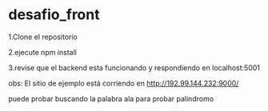# desafio_front
1.Clone el repositorio

2.ejecute npm install

3.revise que el backend esta funcionando y respondiendo en localhost:5001

obs:
El sitio de ejemplo está corriendo en 
http://192.99.144.232:9000/

puede probar buscando la palabra ala para probar palindromo
